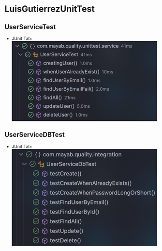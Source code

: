 # LuisGutierrezUnitTest

## UserServiceTest

- JUnit Tab: ![SCRENSHOT1](https://github.com/GUPILUAN/LuisGutierrezUnitTest/blob/main/imgs/Screenshot%202024-11-01%20at%2023.12.17.png?raw=true)

## UserServiceDBTest

- JUnit Tab: ![SCRENSHOT1](https://raw.githubusercontent.com/GUPILUAN/LuisGutierrezUnitTest/refs/heads/main/imgs/Screenshot%202024-11-10%20at%2003.06.50.png?token=GHSAT0AAAAAACWBHSL7KGD6RCHSIOQTHENOZZQPBYQ)
